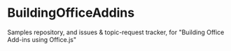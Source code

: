 # BuildingOfficeAddins
Samples repository, and issues &amp; topic-request tracker, for "Building Office Add-ins using Office.js"
